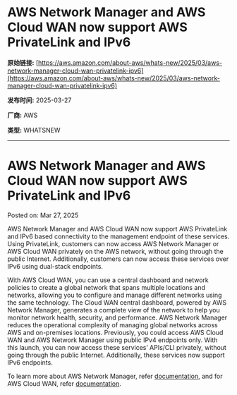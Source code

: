 # AWS Network Manager and AWS Cloud WAN now support AWS PrivateLink and IPv6

**原始链接:** [https://aws.amazon.com/about-aws/whats-new/2025/03/aws-network-manager-cloud-wan-privatelink-ipv6](https://aws.amazon.com/about-aws/whats-new/2025/03/aws-network-manager-cloud-wan-privatelink-ipv6)

**发布时间:** 2025-03-27

**厂商:** AWS

**类型:** WHATSNEW

---
# AWS Network Manager and AWS Cloud WAN now support AWS PrivateLink and IPv6

Posted on: Mar 27, 2025 

AWS Network Manager and AWS Cloud WAN now support AWS PrivateLink and IPv6 based connectivity to the management endpoint of these services. Using PrivateLink, customers can now access AWS Network Manager or AWS Cloud WAN privately on the AWS network, without going through the public Internet. Additionally, customers can now access these services over IPv6 using dual-stack endpoints.  
  
With AWS Cloud WAN, you can use a central dashboard and network policies to create a global network that spans multiple locations and networks, allowing you to configure and manage different networks using the same technology. The Cloud WAN central dashboard, powered by AWS Network Manager, generates a complete view of the network to help you monitor network health, security, and performance. AWS Network Manager reduces the operational complexity of managing global networks across AWS and on-premises locations. Previously, you could access AWS Cloud WAN and AWS Network Manager using public IPv4 endpoints only. With this launch, you can now access these services’ APIs/CLI privately, without going through the public Internet. Additionally, these services now support IPv6 endpoints.  
  
To learn more about AWS Network Manager, refer [documentation](https://docs.aws.amazon.com/network-manager/latest/tgwnm/what-are-global-networks.html#nm-privatelink), and for AWS Cloud WAN, refer [documentation](https://docs.aws.amazon.com/network-manager/latest/cloudwan/what-is-cloudwan.html#cloudwan-privatelink).

